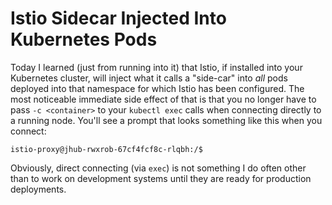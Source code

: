 # Istio Sidecar Injected Into Kubernetes Pods

Today I learned (just from running into it) that Istio, if installed
into your Kubernetes cluster, will inject what it calls a "side-car"
into *all* pods deployed into that namespace for which Istio has been
configured. The most noticeable immediate side effect of that is that
you no longer have to pass `-c <container>` to your `kubectl exec` calls
when connecting directly to a running node. You'll see a prompt that
looks something like this when you connect:

```
istio-proxy@jhub-rwxrob-67cf4fcf8c-rlqbh:/$ 
```

Obviously, direct connecting (via `exec`) is not something I do often
other than to work on development systems until they are ready for
production deployments. 
